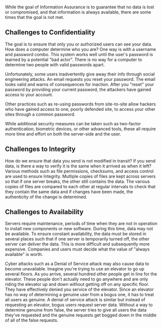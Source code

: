 While the goal of Information Assurance is to guarantee that no data is lost or compromised, and that information is always available, there are some times that the goal is not met.  

## Challenges to Confidentiality
The goal is to ensure that only you or authorized users can see your data.  How does a computer determine who you are?  One way is with a username and password combo.  This system works well until the user's password is learned by a potential "bad actor".  There is no way for a computer to determine two people with valid passwords apart.  

Unfortunately, some users inadvertently give away their info through social engineering attacks.  An email requests you reset your password.  The email looks valid and warns of consequences for inaction.  After you "reset" your password by providing your current password, the attackers have gained access to your account.

Other practices such as re-using passwords from site-to-site allow hackers who have gained access to one, poorly defended site, to access your other sites through a common password.

While additional security measures can be taken such as two-factor authentication, biometric devices, or other advanced tools, these all require more time and effort on both the server-side and the user.

## Challenges to Integrity
How do we ensure that data you send is not modified in transit?  If you send data, is there a way to verify it is the same when it arrived as when it left?  Various methods such as file permissions, checksums, and access control are used to ensure Integrity.  Multiple copies of files are kept across servers so that if one server breaks, the other still contains the data.  The various copies of files are compared to each other at regular intervals to check that they contain the same data and if changes have been made, the authenticity of the change is determined.

## Challenges to Availability
Servers require maintenance, periods of time when they are not in operation to install new components or new software.  During this time, data may not be available.  To ensure constant availability, the data must be stored in several places such that if one server is temporarily turned off, the other server can deliver the data.  This is more difficult and subsequently more expensive.  Companies and users must decide what the value of "always available" is worth.

Cyber attacks such as a Denial of Service attack may also cause data to become unavailable.  Imagine you're trying to use an elevator to go up several floors.  As you arrive, several hundred other people get in line for the elevator.  These people don't actually need to go anywhere and are only riding the elevator up and down without getting off on any specific floor.  They have effectively denied you service of the elevator.  Since an elevator has no way of determining a genuine user from a bogus one, it has to treat all users as genuine.  A denial of service attack is similar but instead of requesting an elevator, bogus users request server data.  Without a way to determine genuine from false, the server tries to give all users the data they've requested and the genuine requests get bogged down in the middle of all of the false requests.